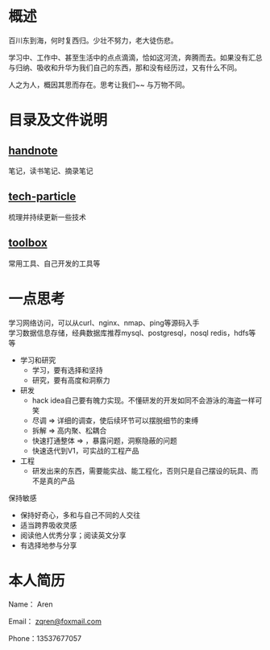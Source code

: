 # 概述
百川东到海，何时复西归。少壮不努力，老大徒伤悲。

学习中、工作中、甚至生活中的点点滴滴，恰如这河流，奔腾而去。如果没有汇总与归纳、吸收和升华为我们自己的东西，那和没有经历过，又有什么不同。

人之为人，概因其思而存在。思考让我们~~ 与万物不同。


# 目录及文件说明

## [handnote](handnote/README.md)
笔记，读书笔记、摘录笔记 

## [tech-particle](tech-particle/README.md)
梳理并持续更新一些技术


## [toolbox](toolbox/README.md)
常用工具、自己开发的工具等

# 一点思考
学习网络访问，可以从curl、nginx、nmap、ping等源码入手  
学习数据信息存储，经典数据库推荐mysql、postgresql，nosql redis，hdfs等等  

+ 学习和研究
    + 学习，要有选择和坚持
    + 研究，要有高度和洞察力
+ 研发
    + hack idea自己要有魄力实现。不懂研发的开发如同不会游泳的海盗一样可笑
    + 尽调 => 详细的调查，使后续环节可以摆脱细节的束缚
    + 拆解 => 高内聚、松耦合
    + 快速打通整体 => ，暴露问题，洞察隐蔽的问题
    + 快速迭代到V1，可实战的工程产品
+ 工程
    + 研发出来的东西，需要能实战、能工程化，否则只是自己摆设的玩具、而不是真的产品

保持敏感
+ 保持好奇心，多和与自己不同的人交往
+ 适当跨界吸收灵感
+ 阅读他人优秀分享；阅读英文分享
+ 有选择地参与分享

# 本人简历

Name：  Aren

Email： zqren@foxmail.com

Phone：13537677057

